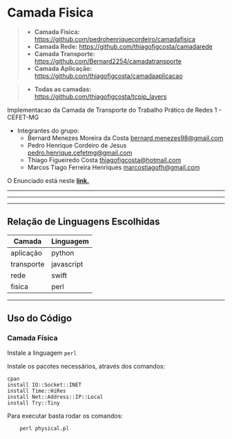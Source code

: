 # Camada Fisica 

>- **Camada Fisica:** https://github.com/pedrohenriquecordeiro/camadafisica
>- **Camada Rede:** https://github.com/thiagofigcosta/camadarede
>- **Camada Transporte:** https://github.com/Bernard2254/camadatransporte
>- **Camada Aplicação:** https://github.com/thiagofigcosta/camadaaplicacao

>- **Todas as camadas:** https://github.com/thiagofigcosta/tcpip_layers

Implementacao da Camada de Transporte  do Trabalho Prático de Redes 1 - CEFET-MG

  - Integrantes do grupo:
    + Bernard Menezes Moreira da Costa bernard.menezes98@gmail.com
    + Pedro Henrique Cordeiro de Jesus pedro.henrique.cefetmg@gmail.com
    + Thiago Figueiredo Costa thiagofigcosta@hotmail.com
    + Marcos Tiago Ferreira Henriques marcostiagofh@gmail.com

O Enunciado está neste __[link.](https://docs.google.com/document/d/1O3cNM0T6gFNz9PeMYcnzbmBzEe8J7k34DaefJDSsv4A/edit)__

___

---

***

## Relação de Linguagens Escolhidas 

| Camada        | Linguagem   |
| ------------- | ----------- |
| aplicação     | python      |
| transporte    | javascript  |
| rede          | swift       |
| fisica        | perl        |
___


## Uso do Código

### Camada Física
Instale a linguagem `perl`

Instale os pacotes necessários, através dos comandos:

    cpan
    install IO::Socket::INET
    install Time::HiRes
    install Net::Address::IP::Local
    install Try::Tiny


Para executar basta rodar os comandos:
```
	perl physical.pl
```
